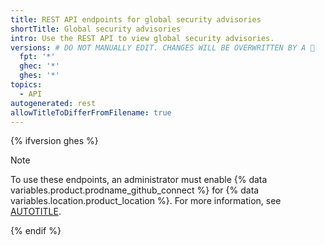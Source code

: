 ```yaml
---
title: REST API endpoints for global security advisories
shortTitle: Global security advisories
intro: Use the REST API to view global security advisories.
versions: # DO NOT MANUALLY EDIT. CHANGES WILL BE OVERWRITTEN BY A 🤖
  fpt: '*'
  ghec: '*'
  ghes: '*'
topics:
  - API
autogenerated: rest
allowTitleToDifferFromFilename: true
---
```


{% ifversion ghes %}

> [!NOTE]
> To use these endpoints, an administrator must enable {% data variables.product.prodname_github_connect %} for {% data variables.location.product_location %}. For more information, see [AUTOTITLE](/code-security/security-advisories/global-security-advisories/browsing-security-advisories-in-the-github-advisory-database#accessing-the-local-advisory-database-on-your-github-enterprise-server-instance).

{% endif %}

<!-- Content after this section is automatically generated -->
